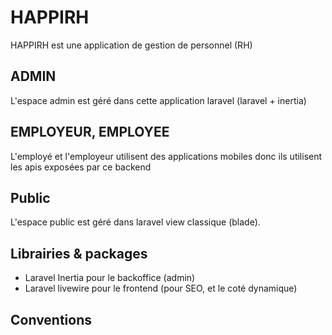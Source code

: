 # HAPPIRH
HAPPIRH est une application de gestion de personnel (RH)

## ADMIN
L'espace admin est géré dans cette application laravel (laravel + inertia)

## EMPLOYEUR, EMPLOYEE
L'employé et l'employeur utilisent des applications mobiles donc ils utilisent les apis exposées par ce backend

## Public

L'espace public est géré dans laravel view classique (blade).


## Librairies & packages
- Laravel Inertia pour le backoffice (admin)
- Laravel livewire pour le frontend (pour SEO, et le coté dynamique)

## Conventions
